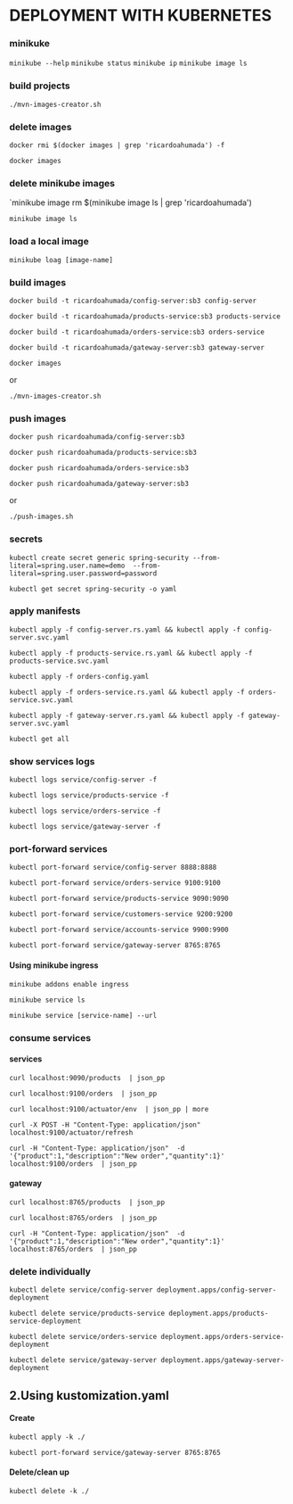 # DEPLOYMENT WITH KUBERNETES

### minikuke
`minikube --help`
`minikube status`
`minikube ip`
`minikube image ls`


### build projects
`./mvn-images-creator.sh`


### delete images
`docker rmi $(docker images | grep 'ricardoahumada') -f`

`docker images`

### delete minikube images
`minikube image rm $(minikube image ls | grep 'ricardoahumada')

`minikube image ls`

### load a local image
`minikube loag [image-name]`


### build images
`docker build -t ricardoahumada/config-server:sb3 config-server`

`docker build -t ricardoahumada/products-service:sb3 products-service`

`docker build -t ricardoahumada/orders-service:sb3 orders-service`

`docker build -t ricardoahumada/gateway-server:sb3 gateway-server`

`docker images`

or

`./mvn-images-creator.sh`

### push images
`docker push ricardoahumada/config-server:sb3`

`docker push ricardoahumada/products-service:sb3`

`docker push ricardoahumada/orders-service:sb3`

`docker push ricardoahumada/gateway-server:sb3`

or

`./push-images.sh`


### secrets
`kubectl create secret generic spring-security --from-literal=spring.user.name=demo  --from-literal=spring.user.password=password`

`kubectl get secret spring-security -o yaml`



### apply manifests
`kubectl apply -f config-server.rs.yaml && kubectl apply -f config-server.svc.yaml`

`kubectl apply -f products-service.rs.yaml && kubectl apply -f products-service.svc.yaml`

`kubectl apply -f orders-config.yaml`

`kubectl apply -f orders-service.rs.yaml && kubectl apply -f orders-service.svc.yaml`

`kubectl apply -f gateway-server.rs.yaml && kubectl apply -f gateway-server.svc.yaml`

`kubectl get all`


### show services logs
`kubectl logs service/config-server -f`

`kubectl logs service/products-service -f`

`kubectl logs service/orders-service -f`

`kubectl logs service/gateway-server -f`


### port-forward services
`kubectl port-forward service/config-server 8888:8888`

`kubectl port-forward service/orders-service 9100:9100`

`kubectl port-forward service/products-service 9090:9090`

`kubectl port-forward service/customers-service 9200:9200`

`kubectl port-forward service/accounts-service 9900:9900`

`kubectl port-forward service/gateway-server 8765:8765`


#### Using minikube ingress
`minikube addons enable ingress`

`minikube service ls`

`minikube service [service-name] --url`


### consume services
#### services
`curl localhost:9090/products  | json_pp`

`curl localhost:9100/orders  | json_pp`

`curl localhost:9100/actuator/env  | json_pp | more`

`curl -X POST -H "Content-Type: application/json"  localhost:9100/actuator/refresh`

`curl -H "Content-Type: application/json"  -d '{"product":1,"description":"New order","quantity":1}' localhost:9100/orders  | json_pp`


#### gateway
`curl localhost:8765/products  | json_pp`

`curl localhost:8765/orders  | json_pp`

`curl -H "Content-Type: application/json"  -d '{"product":1,"description":"New order","quantity":1}' localhost:8765/orders  | json_pp`


### delete individually
`kubectl delete service/config-server deployment.apps/config-server-deployment`

`kubectl delete service/products-service deployment.apps/products-service-deployment`

`kubectl delete service/orders-service deployment.apps/orders-service-deployment`

`kubectl delete service/gateway-server deployment.apps/gateway-server-deployment`


## 2.Using kustomization.yaml
#### Create
`kubectl apply -k ./`

`kubectl port-forward service/gateway-server 8765:8765`

#### Delete/clean up
`kubectl delete -k ./`
